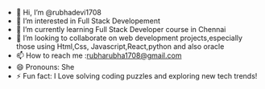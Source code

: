 - 👋 Hi, I’m @rubhadevi1708
- 👀 I’m interested in Full Stack Developement
- 🌱 I’m currently learning Full Stack Developer course in Chennai
- 💞️ I’m looking to collaborate on web development projects,especially those using Html,Css, Javascript,React,python and also oracle
- 📫 How to reach me :rubharubha1708@gmail.com
- 😄 Pronouns: She
- ⚡ Fun fact: I Love solving coding puzzles and exploring new tech trends!

<!---
rubhadevi1708/rubhadevi1708 is a ✨ special ✨ repository because its `README.md` (this file) appears on your GitHub profile.
You can click the Preview link to take a look at your changes.
--->
